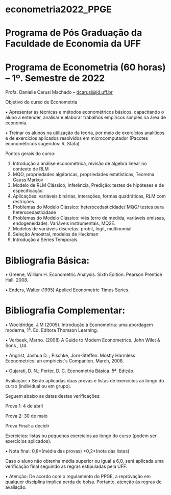 # econometria2022_PPGE

# Programa de Pós Graduação da Faculdade de Economia da UFF

# Programa de Econometria (60 horas) – 1º. Semestre de 2022

Profa. Danielle Carusi Machado – dcarusi@id.uff.br 

Objetivo do curso de Econometria

•	Apresentar as técnicas e métodos econométricos básicos, capacitando o aluno a entender, analisar e elaborar trabalhos empíricos simples na área de economia.

•	Treinar os alunos na utilização da teoria, por meio de exercícios analíticos e de exercícios aplicados resolvidos em microcomputador (Pacotes econométricos sugeridos: R, Stata)

Pontos gerais do curso:
1.	Introdução à análise econométrica, revisão de álgebra linear no contexto de RLM 
2.	MQO, propriedades algébricas, propriedades estatísticas, Teorema Gauss Markov
3.	Modelo de RLM Clássico, Inferência, Predição: testes de hipóteses e de especificação. 
4.	Aplicações: variáveis binárias, interações, formas quadráticas, RLM com restrições.
5.	Problemas do Modelo Clássico: heterocedasticidade/ MQG/ testes para heterocedasticidade
6.	Problemas do Modelo Clássico: viés (erro de medida, variáveis omissas, endogeneidade). Variáveis instrumentais, MQ2E.
7.	Modelos de variáveis discretas: probit, logit, multinomial
8.	Seleção Amostral, modelos de Heckman
9.	Introdução a Séries Temporais. 

# Bibliografia Básica:

•	Greene, William H. Econometric Analysis. Sixth Edition. Pearson Prentice Hall. 2008.

•	Enders, Walter (1995) Applied Econometric Times Series.  

# Bibliografia Complementar:

•	Wooldridge, J.M (2005). Introdução à Econometria: uma abordagem moderna, 1ª. Ed. Editora Thomson Learning.

•	Verbeek, Marno. (2008) A Guide to Modern Econometrics. John Wilet & Sons , Ltd.

•	Angrist, Joshua D. ; Pischke, Jorn-Steffen. Mostly Harmless Econometrics: an empiricist´s Companion. March, 2008. 

•	Gujarati, D. N.; Porter, D. C. Econometria Básica. 5ª. Edição.

Avaliação:
•	Serão aplicadas duas provas e listas de exercícios ao longo do curso (individual ou em grupo). 

Seguem abaixo as datas destas verificações:

Prova 1: 4 de abril

Prova 2: 30 de maio

Prova Final: a decidir

Exercícios: listas ou pequenos exercícios ao longo do curso (podem ser exercícios aplicados).

•	Nota final: 0,8*(média das provas) +0,2*(nota das listas)

Caso o aluno não obtenha média superior ou igual a 6,0, será aplicada uma verificação final seguindo as regras estipuladas pela UFF.

•	Atenção: De acordo com o regulamento do PPGE, a reprovação em qualquer disciplina implica perda de bolsa. Portanto, atenção às regras de avaliação.

